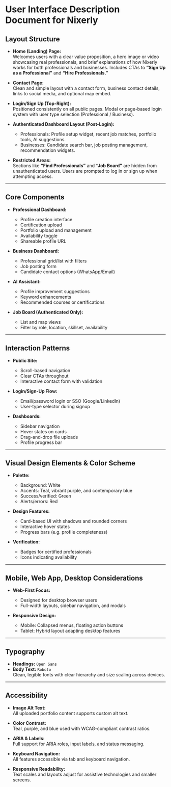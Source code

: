 # User Interface Description Document for Nixerly

## Layout Structure

- **Home (Landing) Page:**  
  Welcomes users with a clear value proposition, a hero image or video showcasing real professionals, and brief explanations of how Nixerly works for both professionals and businesses. Includes CTAs to **“Sign Up as a Professional”** and **“Hire Professionals.”**

- **Contact Page:**  
  Clean and simple layout with a contact form, business contact details, links to social media, and optional map embed.

- **Login/Sign Up (Top-Right):**  
  Positioned consistently on all public pages. Modal or page-based login system with user type selection (Professional / Business).

- **Authenticated Dashboard Layout (Post-Login):**  
  - Professionals: Profile setup widget, recent job matches, portfolio tools, AI suggestions.
  - Businesses: Candidate search bar, job posting management, recommendation widgets.

- **Restricted Areas:**  
  Sections like **“Find Professionals”** and **“Job Board”** are hidden from unauthenticated users. Users are prompted to log in or sign up when attempting access.

---

## Core Components

- **Professional Dashboard:**
  - Profile creation interface
  - Certification upload
  - Portfolio upload and management
  - Availability toggle
  - Shareable profile URL

- **Business Dashboard:**
  - Professional grid/list with filters
  - Job posting form
  - Candidate contact options (WhatsApp/Email)

- **AI Assistant:**
  - Profile improvement suggestions
  - Keyword enhancements
  - Recommended courses or certifications

- **Job Board (Authenticated Only):**
  - List and map views
  - Filter by role, location, skillset, availability

---

## Interaction Patterns

- **Public Site:**
  - Scroll-based navigation
  - Clear CTAs throughout
  - Interactive contact form with validation

- **Login/Sign-Up Flow:**
  - Email/password login or SSO (Google/LinkedIn)
  - User-type selector during signup

- **Dashboards:**
  - Sidebar navigation
  - Hover states on cards
  - Drag-and-drop file uploads
  - Profile progress bar

---

## Visual Design Elements & Color Scheme

- **Palette:**
  - Background: White
  - Accents: Teal, vibrant purple, and contemporary blue
  - Success/verified: Green
  - Alerts/errors: Red

- **Design Features:**
  - Card-based UI with shadows and rounded corners
  - Interactive hover states
  - Progress bars (e.g. profile completeness)

- **Verification:**
  - Badges for certified professionals
  - Icons indicating availability

---

## Mobile, Web App, Desktop Considerations

- **Web-First Focus:**
  - Designed for desktop browser users
  - Full-width layouts, sidebar navigation, and modals

- **Responsive Design:**
  - Mobile: Collapsed menus, floating action buttons
  - Tablet: Hybrid layout adapting desktop features

---

## Typography

- **Headings:** `Open Sans`  
- **Body Text:** `Roboto`  
  Clean, legible fonts with clear hierarchy and size scaling across devices.

---

## Accessibility

- **Image Alt Text:**  
  All uploaded portfolio content supports custom alt text.

- **Color Contrast:**  
  Teal, purple, and blue used with WCAG-compliant contrast ratios.

- **ARIA & Labels:**  
  Full support for ARIA roles, input labels, and status messaging.

- **Keyboard Navigation:**  
  All features accessible via tab and keyboard navigation.

- **Responsive Readability:**  
  Text scales and layouts adjust for assistive technologies and smaller screens.

